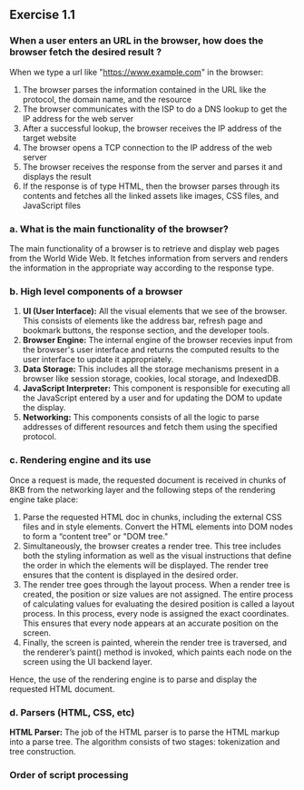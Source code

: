 ## Exercise 1.1

### When a user enters an URL in the browser, how does the browser fetch the desired result ?
When we type a url like "https://www.example.com" in the browser:
1. The browser parses the information contained in the URL like the protocol, the domain name, and the resource
1. The browser communicates with the ISP to do a DNS lookup to get the IP address for the web server
1. After a successful lookup, the browser receives the IP address of the target website
1. The browser opens a TCP connection to the IP address of the web server
1. The browser receives the response from the server and parses it and displays the result
1. If the response is of type HTML, then the browser parses through its contents and fetches all the linked assets like images, CSS files, and JavaScript files

### a. What is the main functionality of the browser?
The main functionality of a browser is to retrieve and display web pages from the World Wide Web.
It fetches information from servers and renders the information in the appropriate way according to the response type.

### b. High level components of a browser
1. **UI (User Interface):** All the visual elements that we see of the browser. This consists of elements like the address bar, refresh page and bookmark buttons, the response section, and the developer tools.
1. **Browser Engine:** The internal engine of the browser recevies input from the browser's user interface and returns the computed results to the user interface to update it appropriately.
1. **Data Storage:** This includes all the storage mechanisms present in a browser like session storage, cookies, local storage, and IndexedDB.
1. **JavaScript Interpreter:** This component is responsible for executing all the JavaScript entered by a user and for updating the DOM to update the display.
1. **Networking:** This components consists of all the logic to parse addresses of different resources and fetch them using the specified protocol.

### c. Rendering engine and its use
Once a request is made, the requested document is received in chunks of 8KB from the networking layer and the following steps of the rendering engine take place:
1. Parse the requested HTML doc in chunks, including the external CSS files and in style elements. Convert the HTML elements into DOM nodes to form a “content tree” or "DOM tree."
1. Simultaneously, the browser creates a render tree. This tree includes both the styling information as well as the visual instructions that define the order in which the elements will be displayed. The render tree ensures that the content is displayed in the desired order.
1. The render tree goes through the layout process. When a render tree is created, the position or size values are not assigned. The entire process of calculating values for evaluating the desired position is called a layout process. In this process, every node is assigned the exact coordinates. This ensures that every node appears at an accurate position on the screen.
1. Finally, the screen is painted, wherein the render tree is traversed, and the renderer’s paint() method is invoked, which paints each node on the screen using the UI backend layer.

Hence, the use of the rendering engine is to parse and display the requested HTML document.

### d. Parsers (HTML, CSS, etc)
**HTML Parser:** The job of the HTML parser is to parse the HTML markup into a parse tree. The algorithm consists of two stages: tokenization and tree construction.

### Order of script processing